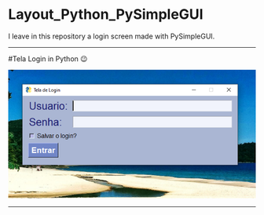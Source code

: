 # Layout_Python_PySimpleGUI

I leave in this repository a login screen made with PySimpleGUI.

----

#Tela Login in Python 😉


![alt text](https://github.com/DaniloPorto30/Layout_Python_PySimpleGUI/blob/master/login.png?raw=true)

----
